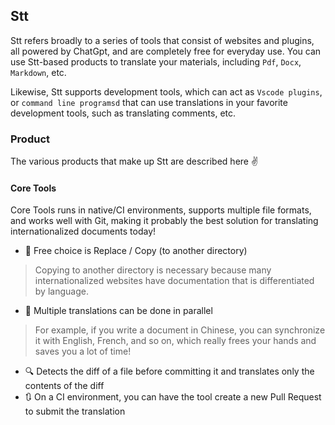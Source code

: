 ## Stt

Stt refers broadly to a series of tools that consist of websites and plugins, all powered by ChatGpt, and are completely free for everyday use. You can use Stt-based products to translate your materials, including `Pdf`, `Docx`, `Markdown`, etc.

Likewise, Stt supports development tools, which can act as `Vscode plugins`, or `command line programsd` that can use translations in your favorite development tools, such as translating comments, etc.


### Product

The various products that make up Stt are described here ✌️

#### Core Tools

Core Tools runs in native/CI environments, supports multiple file formats, and works well with Git, making it probably the best solution for translating internationalized documents today!

- 🔄 Free choice is Replace / Copy (to another directory)

> Copying to another directory is necessary because many internationalized websites have documentation that is differentiated by language.

- 🔀 Multiple translations can be done in parallel

> For example, if you write a document in Chinese, you can synchronize it with English, French, and so on, which really frees your hands and saves you a lot of time!

- 🔍 Detects the diff of a file before committing it and translates only the contents of the diff
- 🔃 On a CI environment, you can have the tool create a new Pull Request to submit the translation